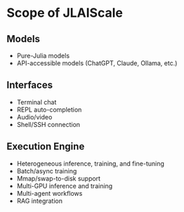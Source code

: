 # Scope of JLAIScale

## Models

- Pure-Julia models
- API-accessible models (ChatGPT, Claude, Ollama, etc.)

## Interfaces

- Terminal chat
- REPL auto-completion
- Audio/video
- Shell/SSH connection

## Execution Engine

- Heterogeneous inference, training, and fine-tuning
- Batch/async training
- Mmap/swap-to-disk support
- Multi-GPU inference and training
- Multi-agent workflows
- RAG integration

